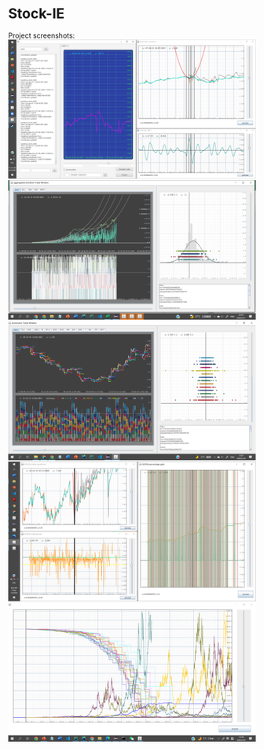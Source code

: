 # Stock-IE
Project screenshots:
![imgs/2020-04-07 (18.png)](imgs/2020-04-07%20(18).png)
![imgs/2022-07-01%20(4).png](imgs/2022-07-01%20(4).png)
![imgs/2022-01-04%20(1).png](imgs/2022-01-04%20(1).png)
![imgs/2020-07-03%20(2).png](imgs/2020-07-03%20(2).png)
![imgs/2023-01-09%20(1).png](imgs/2023-01-09%20(1).png)